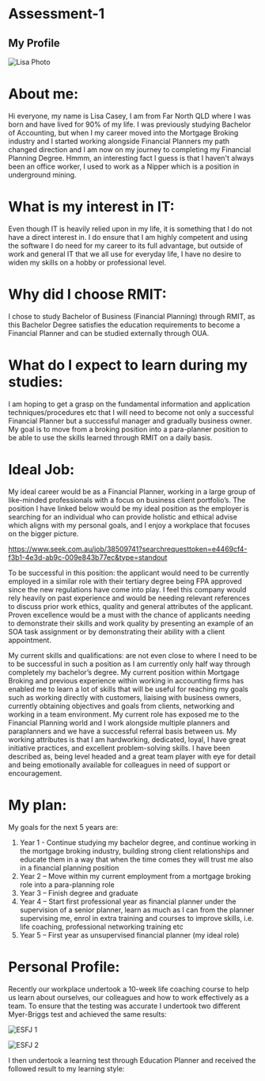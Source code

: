 # Assessment-1

## My Profile


![Lisa Photo](https://user-images.githubusercontent.com/48317010/54099990-e7725380-4407-11e9-9358-a83048d1494e.jpg)


# About me: 

Hi everyone, my name is Lisa Casey, I am from Far North QLD where I was born and have lived for 90% of my life. I was previously studying Bachelor of Accounting, but when I my career moved into the Mortgage Broking industry and I started working alongside Financial Planners my path changed direction and I am now on my journey to completing my Financial Planning Degree. Hmmm, an interesting fact I guess is that I haven't always been an office worker, I used to work as a Nipper which is a position in underground mining.


# What is my interest in IT:

Even though IT is heavily relied upon in my life, it is something that I do not have a direct interest in. I do ensure that I am highly competent and using the software I do need for my career to its full advantage, but outside of work and general IT that we all use for everyday life, I have no desire to widen my skills on a hobby or professional level. 


# Why did I choose RMIT:

I chose to study Bachelor of Business (Financial Planning) through RMIT, as this Bachelor Degree satisfies the education requirements to become a Financial Planner and can be studied externally through OUA.


# What do I expect to learn during my studies:

I am hoping to get a grasp on the fundamental information and application techniques/procedures etc that I will need to become not only a successful Financial Planner but a successful manager and gradually business owner. My goal is to move from a broking position into a para-planner position to be able to use the skills learned through RMIT on a daily basis. 


# Ideal Job:

My ideal career would be as a Financial Planner, working in a large group of like-minded professionals with a focus on business client portfolio’s. The position I have linked below would be my ideal position as the employer is searching for an individual who can provide holistic and ethical advise which aligns with my personal goals, and I enjoy a workplace that focuses on the bigger picture. 

https://www.seek.com.au/job/38509741?searchrequesttoken=e4469cf4-f3b1-4e3d-ab9c-009e843b77ec&type=standout

To be successful in this position: the applicant would need to be currently employed in a similar role with their tertiary degree being FPA approved since the new regulations have come into play. I feel this company would rely heavily on past experience and would be needing relevant references to discuss prior work ethics, quality and general attributes of the applicant. Proven excellence would be a must with the chance of applicants needing to demonstrate their skills and work quality by presenting an example of an SOA task assignment or by demonstrating their ability with a client appointment. 

My current skills and qualifications: are not even close to where I need to be to be successful in such a position as I am currently only half way through completely my bachelor’s degree. My current position within Mortgage Broking and previous experience within working in accounting firms has enabled me to learn a lot of skills that will be useful for reaching my goals such as working directly with customers, liaising with business owners, currently obtaining objectives and goals from clients, networking and working in a team environment. My current role has exposed me to the Financial Planning world and I work alongside multiple planners and paraplanners and we have a successful referral basis between us. My working attributes is that I am hardworking, dedicated, loyal, I have great initiative practices, and excellent problem-solving skills. I have been described as, being level headed and a great team player with eye for detail and being emotionally available for colleagues in need of support or encouragement. 


# My plan:

My goals for the next 5 years are:
1.	Year 1 - Continue studying my bachelor degree, and continue working in the mortgage broking industry, building strong client relationships and educate them in a way that when the time comes they will trust me also in a financial planning position
2.	Year 2 – Move within my current employment from a mortgage broking role into a para-planning role
3.	Year 3 – Finish degree and graduate
4.	Year 4 – Start first professional year as financial planner under the supervision of a senior planner, learn as much as I can from the planner supervising me, enrol in extra training and courses to improve skills, i.e. life coaching, professional networking training etc
5.	Year 5 – First year as unsupervised financial planner (my ideal role)



# Personal Profile:

Recently our workplace undertook a 10-week life coaching course to help us learn about ourselves, our colleagues and how to work effectively as a team. To ensure that the testing was accurate I undertook two different Myer-Briggs test and achieved the same results:

![ESFJ 1](https://user-images.githubusercontent.com/48317010/54101506-e2b19d80-440f-11e9-98e4-586a08551676.jpg)

![ESFJ 2](https://user-images.githubusercontent.com/48317010/54101509-e80ee800-440f-11e9-93f4-41cc1d7914b0.jpg)


I then undertook a learning test through Education Planner and received the followed result to my learning style:


